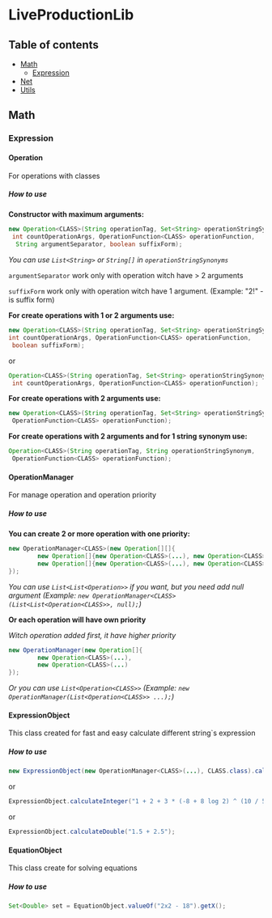 # LiveProductionLib

## Table of contents
- [Math](#Math)
    - [Expression](#Expression)
- [Net](#Net)
- [Utils](#Utils)

## Math
### Expression
#### Operation
For operations with classes
##### How to use
**Constructor with maximum arguments:**
```java
new Operation<CLASS>(String operationTag, Set<String> operationStringSynonyms,
 int countOperationArgs, OperationFunction<CLASS> operationFunction,
  String argumentSeparator, boolean suffixForm);
```
*You can use ``List<String>`` or ``String[]`` in ``operationStringSynonyms``*

``argumentSeparator`` work only with operation witch have > 2 arguments

``suffixForm`` work only with operation witch have 1 argument. (Example: "2!" - is suffix form)

**For create operations with 1 or 2 arguments use:**
```java
new Operation<CLASS>(String operationTag, Set<String> operationStringSynonyms, 
int countOperationArgs, OperationFunction<CLASS> operationFunction,
 boolean suffixForm);
```
or
```java
Operation<CLASS>(String operationTag, Set<String> operationStringSynonyms,
 int countOperationArgs, OperationFunction<CLASS> operationFunction);
```
**For create operations with 2 arguments use:**
```java
new Operation<CLASS>(String operationTag, Set<String> operationStringSynonyms,
 OperationFunction<CLASS> operationFunction);
```
**For create operations with 2 arguments and for 1 string synonym use:**
```java
Operation<CLASS>(String operationTag, String operationStringSynonym,
 OperationFunction<CLASS> operationFunction);
```
#### OperationManager
For manage operation and operation priority
##### How to use
**You can create 2 or more operation with one priority:**
```java
new OperationManager<CLASS>(new Operation[][]{
        new Operation[]{new Operation<CLASS>(...), new Operation<CLASS>(...), new Operation<CLASS>(...)},
        new Operation[]{new Operation<CLASS>(...), new Operation<CLASS>(...)}
});
```
*You can use ``List<List<Operation>>`` if you want, but you need add null argument
(Example: ``new OperationManager<CLASS>(List<List<Operation<CLASS>>, null);``)*

**Or each operation will have own priority**

*Witch operation added first, it have higher priority*
```java
new OperationManager(new Operation[]{
        new Operation<CLASS>(...),
        new Operation<CLASS>(...)
});
```
*Or you can use ``List<Operation<CLASS>>`` (Example: ``new OperationManager(List<Operation<CLASS>> ...);``)*
#### ExpressionObject
This class created for fast and easy calculate different string`s expression
##### How to use
```java
new ExpressionObject(new OperationManager<CLASS>(...), CLASS.class).calculate(String expression);
```

or
```java
ExpressionObject.calculateInteger("1 + 2 + 3 * (-8 + 8 log 2) ^ (10 / 5)");
```

or
```java
ExpressionObject.calculateDouble("1.5 + 2.5");
```
#### EquationObject
This class create for solving equations
##### How to use
```java
Set<Double> set = EquationObject.valueOf("2x2 - 18").getX();
```